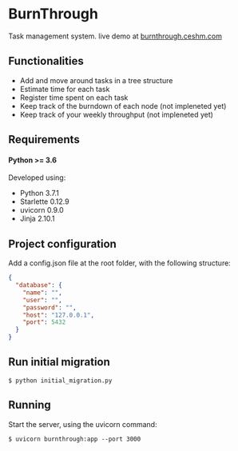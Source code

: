 # BurnThrough

Task management system. live demo at <a href="https://burnthrough.ceshm.com" target="_blank">burnthrough.ceshm.com</a>


## Functionalities
 - Add and move around tasks in a tree structure
 - Estimate time for each task
 - Register time spent on each task
 - Keep track of the burndown of each node (not impleneted yet)
 - Keep track of your weekly throughput (not impleneted yet)


## Requirements

#### Python >= 3.6

Developed using:
- Python 3.7.1
- Starlette 0.12.9
- uvicorn 0.9.0
- Jinja 2.10.1


## Project configuration

Add a config.json file at the root folder, with the following structure:

```json
{
  "database": {
    "name": "",
    "user": "",
    "password": "",
    "host": "127.0.0.1",
    "port": 5432
  }
}
```

## Run initial migration
```
$ python initial_migration.py
```

## Running
Start the server, using the uvicorn command:
```
$ uvicorn burnthrough:app --port 3000
```
